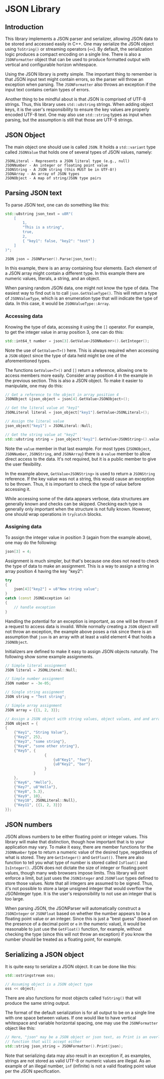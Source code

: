 # JSON Library

## Introduction

This library implements a JSON parser and serializer, allowing JSON data to be
stored and accessed easily in C++.  One may serialize the JSON object using
`ToString()` or streaming operators (`<<`).  By default, the serialization
logic produces a compact encoding on a single line.  There is also a
`JSONFormatter` object that can be used to produce formatted output with
vertical and configurable horizon whitespace.

Using the JSON library is pretty simple.  The important thing to remember
is that JSON input text might contain errors, so the parser will throw an
exception when parsing.  The `JSONFormatter` also throws an exception if
the input text contains certain types of errors.

Another thing to be mindful about is that JSON is comprised of UTF-8 strings.
Thus, this library uses `std::u8string` strings.  When adding object
keys, it is the user's responsibility to ensure the key values are
properly encoded UTF-8 text.  One may also use `std::string` types as input
when parsing, but the assumption is still that those are UTF-8 strings.

## JSON Object

The main object one should use is called `JSON`.  It holds a `std::variant`
type called `JSONValue` that holds one of several types of JSON
values, namely:

```text
JSONLiteral - Represents a JSON literal type (e.g., null)
JSONNumber - An integer or floating point value
JSONString - A JSON string (this MUST be in UTF-8!)
JSONArray - An array of JSON types
JSONObject - A map of string/JSON type pairs
```

## Parsing JSON text

To parse JSON text, one can do something like this:

```cpp
std::u8string json_text = u8R"(
    [
        1,
        "This is a string",
        true,
        2,
        { "key1": false, "key2": "test" }
    ]
)";

JSON json = JSONParser().Parse(json_text);
```

In this example, there is an array containing four elements.  Each element
of a JSON array might contain a different type.  In this example there are
numeric values, literals, a string, and an object.

When parsing random JSON data, one might not know the type of data. The easiest
way to find out is to call `json.GetValueType()`.  This will return a type
of `JSONValueType`, which is an enumeration type that will indicate the
type of data.  In this case, it would be `JSONValueType::Array`.

### Accessing data

Knowing the type of data, accessing it using the `[]` operator.  For example,
to get the integer value in array position 3, one can do this:

```cpp
std::int64_t number = json[3].GetValue<JSONNumber>().GetInteger();
```

Note the use of `GetValue<T>()` here.  This is always required when accessing
a `JSON` object since the type of data held might be one of the aforementioned
types.

The functions `GetValue<T>()` and `[]` return a reference, allowing one to
access members more easily.  Consider array position 4 in the example in
the previous section.  This is also a JSON object.  To make it easier to
manipulate, one may do this:

```cpp
// Get a reference to the object in array position 4
JSONObject &json_object = json[4].GetValue<JSONObject>();

// Get the literal value at "key1"
JSONLiteral literal = json_object["key1"].GetValue<JSONLiteral>();

// Assign the literal value
json_object["key1"] = JSONLiteral::Null;

// Get the string value at "key2"
std::u8string string = json_object["key2"].GetValue<JSONString>().value;
```

Note the `value` member in that last example.  For most types (`JSONObject`,
`JSONNumber`, `JSONString`, and `JSONArray`) there is a `value` member to allow
direct access to the data. It's not required, but it is a public member to give
the user flexibility.

In the example above, `GetValue<JSONString>` is used to return a `JSONString`
reference.  If the key value was not a string, this would cause an exception
to be thrown.  Thus, it is important to check the type of value before
accessing it.

While accessing some of the data appears verbose, data structures are
generally known and checks can be skipped.  Checking each type is generally
only important when the structure is not fully known.  However, one should
wrap operations in `try`/`catch` blocks.

### Assigning data

To assign the integer value in position 3 (again from the example above), one
may do the following:

```cpp
json[3] = 4;
```

Assignment is much simpler, but that's because one does not need to check the
type of data to make an assignment.  This is a way to assign a string in
array position 4 having the key "key2":

```cpp
try
{
    json[4]["key2"] = u8"New string value";
}
catch (const JSONException &e)
{
    // handle exception
}
```

Handling the potential for an exception is important, as one will be thrown
if a request to access data is invalid.  While normally creating a `JSON`
object will not throw an exception, the example above poses a risk since there
is an assumption that `json` is an array with at least a valid element 4
that holds a `JSONObject`.

Initializers are defined to make it easy to assign JSON objects naturally.
The following show some example assignments.

```cpp
// Simple literal assignment
JSON literal = JSONLiteral::Null;

// Simple number assignment
JSON number = -3e-05;

// Single string assignment
JSON string = "Test string";

// Simple array assignment
JSON array = {{1, 2, 3}};

// Assign a JSON object with string values, object values, and and array
JSON object = {
{
    {"Key1", "String Value"},
    {"Key2", 25},
    {"Key3", "some string"},
    {"Key4", "sone other string"},
    {"Key5", {
                  {
                      {u8"Key1", "foo"},
                      {u8"Key2", "bar"}
                  }
             }
    },
    {"Key6", "Hello"},
    {"Key7", u8"Hello"},
    {"Key8", 5.3},
    {"Key9", 10},
    {"Key10", JSONLiteral::Null},
    {"Key11", {{1, 2, 3}}}
}};
```

## JSON numbers

JSON allows numbers to be either floating point or integer values.  This
library will make that distinction, though how important that is to your
application may vary.  To make it easy, there are member functions for
the `JSONNumber` type to return a numeric value of the desired type, regardless
of what is stored.  They are `GetInteger()` and `GetFloat()`.  There are also
function to tell you what type of number is stored called `IsFloat()` and
`IsInteger()`.  JSON does not dictate the size of integer or floating point
values, though many web browsers impose limits.  This library will not
enforce a limit, but just uses the `JSONInteger` and `JSONFloat` types defined
to store those values.  Note that all integers are assumed to be signed.
Thus, it's not possible to store a large unsigned integer that would overflow
the JSONInteger type.  It is the user's responsibility to not use an integer
that is too large.

When parsing JSON, the JSONParser will automatically construct a `JSONInteger`
or `JSONFloat` based on whether the number appears to be a floating point value
or an integer.  Since this is just a "best guess" (based on the presence of
a decimal point or `e` in the numeric value), it would be reasonable to
just use the `GetFloat()` function, for example, without checking the
type (since this will not throw an exception) if you know the number should
be treated as a floating point, for example.

## Serializing a JSON object

It is quite easy to serialize a JSON object.  It can be done like this:

```cpp
std::ostringstream oss;

// Assuming object is a JSON object type
oss << object;
```

There are also functions for most objects called `ToString()` that will
produce the same string output.

The format of the default serialization is for all output to be on a single
line with one space between values.  If one would like to have vertical
whitespace and variable horizontal spacing, one may use the `JSONFormatter`
object like this:

```cpp
// Here, "json" may be a JSON object or json text, as Print is an overloaded
// function that will accept either
std::string json_string = JSONFormatter().Print(json);
```

Note that serializing data may also result in an exception if, as examples,
strings are not stored as valid UTF-8 or numeric values are illegal.
As an example of an illegal number, `inf` (infinite) is not a valid floating
point value per the JSON specification.
